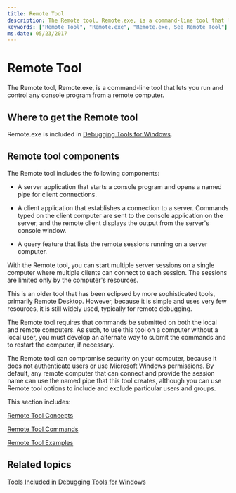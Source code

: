 ```yaml
---
title: Remote Tool
description: The Remote tool, Remote.exe, is a command-line tool that lets you run and control any console program from a remote computer.
keywords: ["Remote Tool", "Remote.exe", "Remote.exe, See Remote Tool"]
ms.date: 05/23/2017
---
```


# Remote Tool


The Remote tool, Remote.exe, is a command-line tool that lets you run and control any console program from a remote computer.

## <span id="Where_to_get_the_Remote_tool"></span><span id="where_to_get_the_remote_tool"></span><span id="WHERE_TO_GET_THE_REMOTE_TOOL"></span>Where to get the Remote tool


Remote.exe is included in [Debugging Tools for Windows](index.md).

## <span id="ddk_remote_tool_dtools"></span><span id="DDK_REMOTE_TOOL_DTOOLS"></span>Remote tool components


The Remote tool includes the following components:

-   A server application that starts a console program and opens a named pipe for client connections.

-   A client application that establishes a connection to a server. Commands typed on the client computer are sent to the console application on the server, and the remote client displays the output from the server's console window.

-   A query feature that lists the remote sessions running on a server computer.

With the Remote tool, you can start multiple server sessions on a single computer where multiple clients can connect to each session. The sessions are limited only by the computer's resources.

This is an older tool that has been eclipsed by more sophisticated tools, primarily Remote Desktop. However, because it is simple and uses very few resources, it is still widely used, typically for remote debugging.

The Remote tool requires that commands be submitted on both the local and remote computers. As such, to use this tool on a computer without a local user, you must develop an alternate way to submit the commands and to restart the computer, if necessary.

The Remote tool can compromise security on your computer, because it does not authenticate users or use Microsoft Windows permissions. By default, any remote computer that can connect and provide the session name can use the named pipe that this tool creates, although you can use Remote tool options to include and exclude particular users and groups.

This section includes:

[Remote Tool Concepts](remote-tool-concepts.md)

[Remote Tool Commands](remote-tool-commands.md)

[Remote Tool Examples](remote-tool-examples.md)

## <span id="related_topics"></span>Related topics


[Tools Included in Debugging Tools for Windows](extra-tools.md)

 

 






